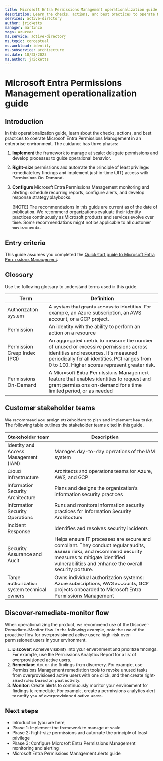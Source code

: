 ```yaml
---
title: Microsoft Entra Permissions Management operationalization guide introduction
description: Learn the checks, actions, and best practices to operate Microsoft Entra Permissions Management in an enterprise environment
services: active-directory
author: jricketts
manager: martinco
tags: azuread
ms.service: active-directory
ms.topic: conceptual
ms.workload: identity
ms.subservice: architecture
ms.date: 10/23/2023
ms.author: jricketts
---
```


# Microsoft Entra Permissions Management operationalization guide

## Introduction

In this operationalization guide, learn about the checks, actions, and best practices to operate Microsoft Entra Permissions Management in an enterprise environment. The guidance has three phases: 

1. **Implement** the framework to manage at scale: delegate permissions and develop processes to guide operational behavior.
2. **Right-size** permissions and automate the principle of least privilege: remediate key findings and implement just-in-time (JIT) access with Permissions On-Demand.
3. **Configure** Microsoft Entra Permissions Management monitoring and alerting: schedule recurring reports, configure alerts, and develop response strategy playbooks. 

   [!NOTE] The recommendations in this guide are current as of the date of publication. We recommend organizations evaluate their identity practices continuously as Microsoft products and services evolve over time. Some recommendations might not be applicable to all customer environments.

## Entry criteria

This guide assumes you completed the [Quickstart guide to Microsoft Entra Permissions Management](../cloud-infrastructure-entitlement-management/permissions-management-quickstart-guide.md).

## Glossary

Use the following glossary to understand terms used in this guide.

|Term|Definition|
|---|---|
|Authorization system|A system that grants access to identities. For example, an Azure subscription, an AWS account, or a GCP project.|
|Permission|An identity with the ability to perform an action on a resource|
|Permission Creep Index (PCI)|An aggregated metric to measure the number of unused or excessive permissions across identities and resources. It's measured periodically for all identities. PCI ranges from 0 to 100. Higher scores represent greater risk.|
|Permissions On-Demand|A Microsoft Entra Permissions Management feature that enables identities to request and grant permissions on-demand for a time limited period, or as needed|

## Customer stakeholder teams

We recommend you assign stakeholders to plan and implement key tasks. The following table outlines the stakeholder teams cited in this guide.

|Stakeholder team|Description|
|---|---|
|Identity and Access Management (IAM)|Manages day-to-day operations of the IAM system|
|Cloud Infrastructure|Architects and operations teams for Azure, AWS, and GCP|
|Information Security Architecture|Plans and designs the organization’s information security practices|
|Information Security Operations|Runs and monitors information security practices for Information Security Architecture|
|Incident Response|Identifies and resolves security incidents|
|Security Assurance and Audit|Helps ensure IT processes are secure and compliant. They conduct regular audits, assess risks, and recommend security measures to mitigate identified vulnerabilities and enhance the overall security posture.|
|Targe authorization system technical owners|Owns individual authorization systems: Azure subscriptions, AWS accounts, GCP projects onboarded to Microsoft Entra Permissions Management|

## Discover-remediate-monitor flow

When operationalizing the product, we recommend use of the Discover-Remediate-Monitor flow. In the following example, note the use of the proactive flow for overprovisioned active users: high-risk over-permissioned users in your environment.

1. **Discover**: Achieve visibility into your environment and prioritize findings. For example, use the Permissions Analytics Report for a list of overprovisioned active users. 
2. **Remediate**: Act on the findings from discovery. For example, use Permissions Management remediation tools to revoke unused tasks from overprovisioned active users with one click, and then create right-sized roles based on past activity.
3. **Monitor**: Create alerts to continuously monitor your environment for findings to remediate. For example, create a permissions analytics alert to notify you of overprovisioned active users.

## Next steps

* Introduction (you are here)
* Phase 1: Implement the framework to manage at scale
* Phase 2: Right-size permissions and automate the principle of least privilege
* Phase 3: Configure Microsoft Entra Permissions Management monitoring and alerting
* Microsoft Entra Permissions Management alerts guide
